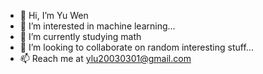 - 👋 Hi, I’m Yu Wen
- 👀 I’m interested in machine learning...
- 🌱 I’m currently studying math
- 💞️ I’m looking to collaborate on random interesting stuff...
- 📫 Reach me at ylu20030301@gmail.com

<!---
ylu20030301/ylu20030301 is a ✨ special ✨ repository because its `README.md` (this file) appears on your GitHub profile.
You can click the Preview link to take a look at your changes.
--->
